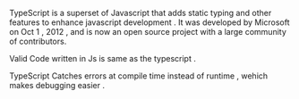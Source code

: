 TypeScript is a superset of Javascript that adds static typing and other features to enhance javascript development . 
It was developed  by Microsoft on Oct 1 , 2012 , and is now an open source project with a large community of  contributors.

Valid Code written in Js is same as the typescript .

TypeScript Catches errors at compile time instead of runtime , wehich makes debugging easier .
